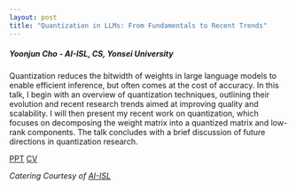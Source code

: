 ```yaml
---
layout: post
title: "Quantization in LLMs: From Fundamentals to Recent Trends"
---
```


<h5>
    Yoonjun Cho - AI-ISL, CS, Yonsei University
</h5>

Quantization reduces the bitwidth of weights in large language models to enable efficient inference, but often comes at the cost of accuracy. In this talk, I begin with an overview of quantization techniques, outlining their evolution and recent research trends aimed at improving quality and scalability.
I will then present my recent work on quantization, which focuses on decomposing the weight matrix into a quantized matrix and low-rank components. The talk concludes with a brief discussion of future directions in quantization research.

[PPT](https://drive.google.com/file/d/1kANUhMbtxmFsYG7GXdBnwnAEmOmpdwQi/view?usp=share_link)
[CV](https://cyoonjun.github.io/)

<i>
    Catering Courtesy of <a href="https://albert-no.github.io/">AI-ISL</a>
</i>
